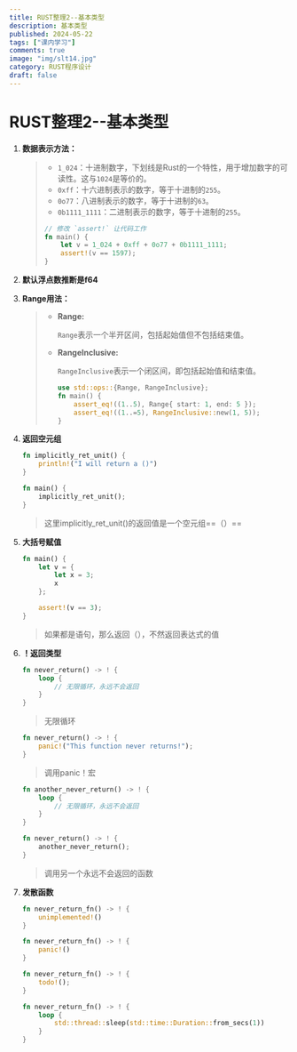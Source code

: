 ```yaml
---
title: RUST整理2--基本类型
description: 基本类型
published: 2024-05-22
tags: ["课内学习"]
comments: true
image: "img/slt14.jpg"
category: RUST程序设计
draft: false
---
```




# RUST整理2--基本类型



1. **数据表示方法：**

   > - `1_024`：十进制数字，下划线是Rust的一个特性，用于增加数字的可读性。这与`1024`是等价的。
   > - `0xff`：十六进制表示的数字，等于十进制的`255`。
   > - `0o77`：八进制表示的数字，等于十进制的`63`。
   > - `0b1111_1111`：二进制表示的数字，等于十进制的`255`。
   >
   > ```rust
   > // 修改 `assert!` 让代码工作
   > fn main() {
   >     let v = 1_024 + 0xff + 0o77 + 0b1111_1111;
   >     assert!(v == 1597);
   > }
   > ```



2. **默认浮点数推断是f64**



3. **Range用法：**

   > - **Range:**
   >
   >   `Range`表示一个半开区间，包括起始值但不包括结束值。
   >
   > - **RangeInclusive:**
   >
   >   `RangeInclusive`表示一个闭区间，即包括起始值和结束值。
   >
   >   ```rust
   >   use std::ops::{Range, RangeInclusive};
   >   fn main() {
   >       assert_eq!((1..5), Range{ start: 1, end: 5 });
   >       assert_eq!((1..=5), RangeInclusive::new(1, 5));
   >   }
   >   ```



4. **返回空元组**

   ```rust
   fn implicitly_ret_unit() {
       println!("I will return a ()")
   }
   
   fn main() {
       implicitly_ret_unit();
   }
   ```

   > 这里implicitly_ret_unit()的返回值是一个空元组==（）==



5. **大括号赋值**

   ```rust
   fn main() {
       let v = {
           let x = 3;
           x
       };
   
       assert!(v == 3);
   }
   ```

   > 如果都是语句，那么返回（），不然返回表达式的值



6. **！返回类型**

   ```rust
   fn never_return() -> ! {
       loop {
           // 无限循环，永远不会返回
       }
   }
   ```

   > 无限循环

   ```rust
   fn never_return() -> ! {
       panic!("This function never returns!");
   }
   ```

   > 调用panic！宏

   ```rust
   fn another_never_return() -> ! {
       loop {
           // 无限循环，永远不会返回
       }
   }
   
   fn never_return() -> ! {
       another_never_return();
   }
   ```

   > 调用另一个永远不会返回的函数



7. **发散函数**

   ```rust
   fn never_return_fn() -> ! {
       unimplemented!()
   }
   ```

   ```rust
   fn never_return_fn() -> ! {
       panic!()
   }
   ```

   ```rust
   fn never_return_fn() -> ! {
       todo!();
   }
   ```

   ```rust
   fn never_return_fn() -> ! {
       loop {
           std::thread::sleep(std::time::Duration::from_secs(1))
       }
   }
   ```

   
